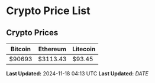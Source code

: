 # Crypto Price List

## Crypto Prices
| Bitcoin | Ethereum | Litecoin |
| ------- | -------- | -------- |
| $90693 | $3113.43 | $93.45 |
**Last Updated:** 2024-11-18 04:13 UTC
**Last Updated:** $DATE$
